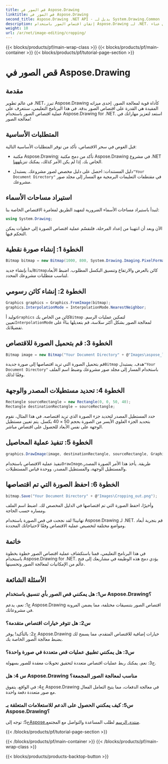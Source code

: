```yaml
---
title: قص الصور في Aspose.Drawing
linktitle: قص الصور في Aspose.Drawing
second_title: Aspose.Drawing .NET API - بديل لـ System.Drawing.Common
description: إتقان اقتصاص الصور باستخدام Aspose.Drawing لـ .NET. يعمل هذا الدليل التفصيلي على تمكين المطورين من تحسين مهارات معالجة الصور دون عناء.
weight: 10
url: /ar/net/image-editing/cropping/
---
```


{{< blocks/products/pf/main-wrap-class >}}
{{< blocks/products/pf/main-container >}}
{{< blocks/products/pf/tutorial-page-section >}}

# قص الصور في Aspose.Drawing

## مقدمة

في عالم تطوير .NET، تبرز Aspose.Drawing كأداة قوية لمعالجة الصور. إحدى ميزاته المفيدة هي القدرة على اقتصاص الصور بدقة. في هذا البرنامج التعليمي، سنتعرف على عملية اقتصاص الصور باستخدام Aspose.Drawing for .NET. استعد لتعزيز مهاراتك في معالجة الصور!

## المتطلبات الأساسية

قبل الغوص في سحر الاقتصاص، تأكد من توفر المتطلبات الأساسية التالية:

-  مكتبة Aspose.Drawing: تأكد من دمج مكتبة Aspose.Drawing في مشروع .NET الخاص بك. إذا لم يكن الأمر كذلك، يمكنك تنزيله[هنا](https://releases.aspose.com/drawing/net/).

-  دليل المستندات: احصل على دليل مخصص لصور مشروعك. يستبدل`"Your Document Directory"` في مقتطفات التعليمات البرمجية مع المسار إلى مجلد صور مشروعك.

## استيراد مساحات الأسماء

لنبدأ باستيراد مساحات الأسماء الضرورية لتمهيد الطريق لمغامرة الاقتصاص الخاصة بنا:

```csharp
using System.Drawing;
```

الآن وبعد أن انتهينا من إعداد المرحلة، فلنقسّم عملية اقتصاص الصورة إلى خطوات يمكن التحكم فيها.

## الخطوة 1: إنشاء صورة نقطية

```csharp
Bitmap bitmap = new Bitmap(1000, 800, System.Drawing.Imaging.PixelFormat.Format32bppPArgb);
```

 ابدأ بإنشاء جديد`Bitmap`كائن بالعرض والارتفاع وتنسيق البكسل المطلوب. اضبط الأبعاد لتناسب متطلبات مشروعك المحدد.

## الخطوة 2: إنشاء كائن رسومي

```csharp
Graphics graphics = Graphics.FromImage(bitmap);
graphics.InterpolationMode = InterpolationMode.NearestNeighbor;
```

 توليد أ`Graphics` كائن من الخاص بك`Bitmap` لتمكين عمليات الرسم. تعيين`InterpolationMode` لمعالجة الصور بشكل أكثر سلاسة، قم بتعديلها بناءً على تفضيلاتك.

## الخطوة 3: قم بتحميل الصورة للاقتصاص

```csharp
Bitmap image = new Bitmap("Your Document Directory" + @"Images\aspose_logo.png");
```

 قم بتحميل الصورة التي تريد اقتصاصها إلى صورة جديدة`Bitmap` هدف. يستبدل`"Your Document Directory"` باستخدام المسار إلى مجلد صور مشروعك وضبط اسم الملف وفقًا لذلك.

## الخطوة 4: تحديد مستطيلات المصدر والوجهة

```csharp
Rectangle sourceRectangle = new Rectangle(0, 0, 50, 40);
Rectangle destinationRectangle = sourceRectangle;
```

حدد المستطيل المصدر لتحديد جزء الصورة الذي تريد اقتصاصه. في هذا المثال، نقوم بتحديد الجزء العلوي الأيسر من الصورة بحجم 50 × 40 بكسل. يتم تعيين مستطيل الوجهة على نفس الأبعاد للحصول على اقتصاص مباشر.

## الخطوة 5: تنفيذ عملية المحاصيل

```csharp
graphics.DrawImage(image, destinationRectangle, sourceRectangle, GraphicsUnit.Pixel);
```

 تنفيذ عملية الاقتصاص باستخدام`DrawImage`طريقة. يأخذ هذا الأمر الصورة المصدر، والمستطيل الوجهة، والمستطيل المصدر، ووحدة قياس المستطيلات.

## الخطوة 6: احفظ الصورة التي تم اقتصاصها

```csharp
bitmap.Save("Your Document Directory" + @"Images\Cropping_out.png");
```

وأخيرًا، احفظ الصورة التي تم اقتصاصها في الدليل المخصص لك. اضبط اسم الملف ومساره حسب الحاجة.

تهانينا! لقد نجحت في قص الصورة باستخدام Aspose.Drawing لـ .NET. قم بتجربة أبعاد ومواضع مختلفة لتخصيص عملية الاقتصاص وفقًا لاحتياجاتك المحددة.

## خاتمة

في هذا البرنامج التعليمي، قمنا باستكشاف عملية اقتصاص الصور خطوة بخطوة باستخدام Aspose.Drawing for .NET. يؤدي دمج هذه الوظيفة في مشاريعك إلى فتح عالم من الإمكانيات لمعالجة الصور وتحسينها.

## الأسئلة الشائعة

### س1: هل يمكنني قص الصور بأي تنسيق باستخدام Aspose.Drawing؟

ج1: نعم، يدعم Aspose.Drawing اقتصاص الصور بتنسيقات مختلفة، مما يضمن المرونة في مشروعاتك.

### س2: هل تتوفر خيارات اقتصاص متقدمة؟

ج2: بالتأكيد! يوفر Aspose.Drawing خيارات إضافية للاقتصاص المتقدم، مما يسمح لك بضبط معالجة الصور الخاصة بك.

### س3: هل يمكنني تطبيق عمليات قص متعددة في صورة واحدة؟

ج3: نعم، يمكنك ربط عمليات اقتصاص متعددة لتحقيق تحويلات معقدة للصور بسهولة.

### س 4: هل Aspose.Drawing مناسب لمعالجة الصور المجمعة؟

ج4: في الواقع، يتفوق Aspose.Drawing في معالجة الدفعات، مما يتيح التعامل الفعال مع صور متعددة دفعة واحدة.

### س5: كيف يمكنني الحصول على الدعم للاستعلامات المتعلقة بـ Aspose.Drawing؟

 ج5: توجه إلى[Aspose.منتدى الرسم](https://forum.aspose.com/c/diagram/17) لطلب المساعدة والتواصل مع المجتمع.

{{< /blocks/products/pf/tutorial-page-section >}}

{{< /blocks/products/pf/main-container >}}
{{< /blocks/products/pf/main-wrap-class >}}

{{< blocks/products/products-backtop-button >}}
